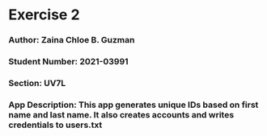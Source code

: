 # Exercise 2
### Author: Zaina Chloe B. Guzman
### Student Number: 2021-03991
### Section: UV7L
### App Description: This app generates unique IDs based on first name and last name. It also creates accounts and writes credentials to users.txt
